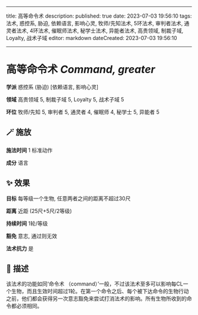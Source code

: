 
---
title: 高等命令术
description: 
published: true
date: 2023-07-03 19:56:10
tags: 法术, 惑控系, 胁迫, 依赖语言, 影响心灵, 牧师/先知法术, 5环法术, 审判者法术, 通灵者法术, 4环法术, 催眠师法术, 秘学士法术, 异能者法术, 高贵领域, 制裁子域, Loyalty, 战术子域
editor: markdown
dateCreated: 2023-07-03 19:56:10

---

# **高等命令术** *Command, greater*

**学派** 惑控系 (胁迫) \[依赖语言, 影响心灵\] 

**领域** 高贵领域 5, 制裁子域 5, Loyalty 5, 战术子域 5

**环位** 牧师/先知 5, 审判者 5, 通灵者 4, 催眠师 4, 秘学士 5, 异能者 5

## 🪄 施放

**施法时间** 1 标准动作

**成分** 语言

## ✨ 效果 

**目标** 每等级一个生物, 任意两者之间的距离不超过30尺 

**距离** 近距 (25尺+5尺/2等级)  

**持续时间** 1轮/等级 

**豁免** 意志, 通过则无效

**法术抗力** 是

## 📖 描述

该法术的功能如同‘命令术 （command）’一般，不过该法术至多可以影响每CL一个生物，而且生效时间超过1轮。在第一个命令之后、每个被下达命令的生物行动之前，他们都会获得另一次意志豁免来尝试打消法术的影响。所有生物所收到的命令都必须相同。
    
